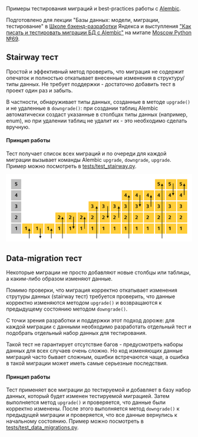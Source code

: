 Примеры тестирования миграций и best-practices работы с [Alembic](https://alembic.sqlalchemy.org/en/latest/).
 
Подготовлено для лекции "Базы данных: модели, миграции, тестирование" 
в [Школе бэкенд-разработки](https://yandex.ru/promo/academy/backend-school/) Яндекса и 
выступления ["Как писать и тестировать миграции БД с Alembic"](https://www.youtube.com/watch?v=qrlTDNaUQ-Q&feature=youtu.be&t=5862) 
на митапе [Moscow Python №69](https://events.yandex.ru/events/moscow-python-meetup-30-10-2019).

## Stairway тест
Простой и эффективный метод проверить, что миграция не содержит опечаток и 
полностью откатывает внесенные изменения в структуру/типы данных. Не требует поддержки - 
достаточно добавить тест в проект один раз и забыть.

В частности, обнаруживает типы данных, созданные в методе `upgrade()` и не 
удаленные в `downgrade()`:  при создании таблиц Alembic автоматически создаст указанные в столбцах типы 
данных (например, enum), но при удалении таблиц не удалит их - это необходимо сделать вручную.

#### Принцип работы
Тест получает список всех миграций и по очереди для каждой миграции вызывает команды Alembic 
`upgrade`, `downgrade`, `upgrade`. Пример можно посмотреть в [tests/test_stairway.py](tests/test_stairway.py).

![Stairway test](assets/stairway.png)

## Data-migration тест
Некоторые миграции не просто добавляют новые столбцы или таблицы, а каким-либо 
образом изменяют данные. 

Помимо проверки, что миграция корректно откатывает изменения струтуры данных (stairway тест) 
требуется проверить, что данные корректно изменяются методом `upgrade()` и 
возвращаются к предыдущему состоянию методом `downgrade()`.

С точки зрения разработки и поддержки этот подход дороже: для каждой миграции с данными 
необходимо разработать отдельный тест и подобрать отдельный набор данных для 
тестирования.

Такой тест не гарантирует отсутствие багов - предусмотреть наборы данных для всех 
случаев очень сложно. Но код изменяющих данные миграций часто бывает сложным, 
ошибки встречаются чаще, а ошибка в такой миграции может иметь самые серьезные последствия.

#### Принцип работы

Тест применяет все миграции до тестируемой и добавляет в базу набор данных, который будет изменен тестируемой миграцией.
Затем выполняется метод `upgrade()` и проверяется, что данные были корректно изменены. 
После этого выполняется метод `downgrade()` к предыдущей миграции и проверяется, что все данные вернулись к начальному состоянию.
Пример можно посмотреть в [tests/test_data_migrations.py](tests/test_data_migrations.py).
